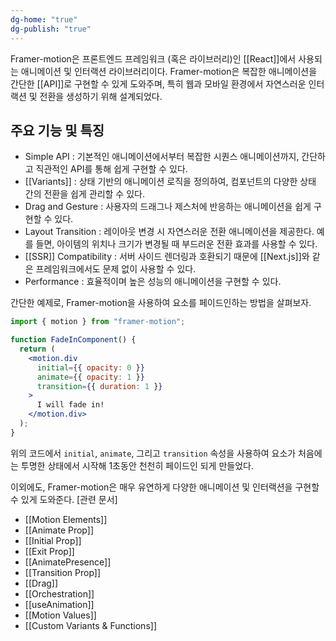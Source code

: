 ```yaml
---
dg-home: "true"
dg-publish: "true"
---
```


Framer-motion은 프론트엔드 프레임워크 (혹은 라이브러리)인 [[React]]에서 사용되는 애니메이션 및 인터랙션 라이브러리이다.
Framer-motion은 복잡한 애니메이션을 간단한 [[API]]로 구현할 수 있게 도와주며, 특히 웹과 모바일 환경에서 자연스러운 인터랙션 및 전환을 생성하기 위해 설계되었다.

## 주요 기능 및 특징

- Simple API : 기본적인 애니메이션에서부터 복잡한 시퀀스 애니메이션까지, 간단하고 직관적인 API를 통해 쉽게 구현할 수 있다.
- [[Variants]] : 상태 기반의 애니메이션 로직을 정의하여, 컴포넌트의 다양한 상태 간의 전환을 쉽게 관리할 수 있다.
- Drag and Gesture : 사용자의 드래그나 제스처에 반응하는 애니메이션을 쉽게 구현할 수 있다.
- Layout Transition : 레이아웃 변경 시 자연스러운 전환 애니메이션을 제공한다. 예를 들면, 아이템의 위치나 크기가 변경될 때 부드러운 전환 효과를 사용할 수 있다.
- [[SSR]] Compatibility : 서버 사이드 렌더링과 호환되기 때문에 [[Next.js]]와 같은 프레임워크에서도 문제 없이 사용할 수 있다.
- Performance : 효율적이며 높은 성능의 애니메이션을 구현할 수 있다.

간단한 예제로, Framer-motion을 사용하여 요소를 페이드인하는 방법을 살펴보자.

```jsx
import { motion } from "framer-motion";

function FadeInComponent() {
  return (
    <motion.div
      initial={{ opacity: 0 }}
      animate={{ opacity: 1 }}
      transition={{ duration: 1 }}
    >
      I will fade in!
    </motion.div>
  );
}
```

위의 코드에서 `initial`, `animate`, 그리고 `transition` 속성을 사용하여 요소가 처음에는 투명한 상태에서 시작해 1초동안 천천히 페이드인 되게 만들었다.

이외에도, Framer-motion은 매우 유연하게 다양한 애니메이션 및 인터랙션을 구현할 수 있게 도와준다.
[관련 문서]

- [[Motion Elements]]
- [[Animate Prop]]
- [[Initial Prop]]
- [[Exit Prop]]
- [[AnimatePresence]]
- [[Transition Prop]]
- [[Drag]]
- [[Orchestration]]
- [[useAnimation]]
- [[Motion Values]]
- [[Custom Variants & Functions]]
